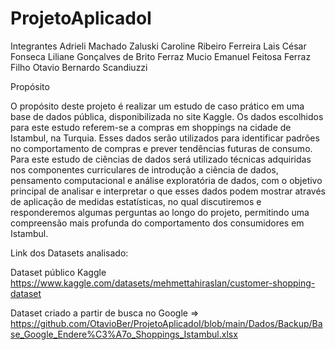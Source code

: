 # ProjetoAplicadoI


Integrantes 
Adrieli Machado Zaluski 
Caroline Ribeiro Ferreira 
Lais César Fonseca 
Liliane Gonçalves de Brito Ferraz 
Mucio Emanuel Feitosa Ferraz Filho 
Otavio Bernardo Scandiuzzi


Propósito

O propósito deste projeto é realizar um estudo de caso prático em uma base de dados pública, disponibilizada no site Kaggle. Os dados escolhidos para este estudo referem-se a compras em shoppings na cidade de Istambul, na Turquia.
Esses dados serão utilizados para identificar padrões no comportamento de compras e prever tendências futuras de consumo. Para este estudo de ciências de dados será utilizado técnicas adquiridas nos componentes curriculares de introdução a ciência de dados, pensamento computacional e análise exploratória de dados, com o objetivo principal de analisar e interpretar o que esses dados podem mostrar através de aplicação de medidas estatísticas, no qual discutiremos e responderemos algumas perguntas ao longo do projeto, permitindo uma compreensão mais profunda do comportamento dos consumidores em Istambul.


Link dos Datasets analisado: 

Dataset público Kaggle
  https://www.kaggle.com/datasets/mehmettahiraslan/customer-shopping-dataset
  
Dataset criado a partir de busca no Google => 
  https://github.com/OtavioBer/ProjetoAplicadoI/blob/main/Dados/Backup/Base_Google_Endere%C3%A7o_Shoppings_Istambul.xlsx


